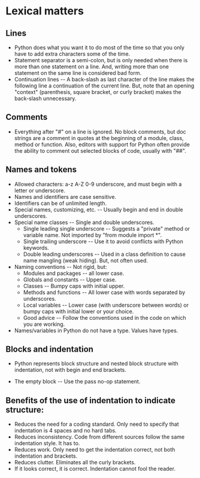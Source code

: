 # Lexical matters
## Lines

   * Python does what you want it to do most of the time so that you only have to add extra characters some of the time.
   * Statement separator is a semi-colon, but is only needed when there is more than one statement on a line. And, writing more than one statement on the same line is considered bad form.
   * Continuation lines -- A back-slash as last character of the line makes the following line a continuation of the current line. But, note that an opening "context" (parenthesis, square bracket, or curly bracket) makes the back-slash unnecessary.

## Comments

   * Everything after "#" on a line is ignored. No block comments, but doc strings are a comment in quotes at the beginning of a module, class, method or function. Also, editors with support for Python often provide the ability to comment out selected blocks of code, usually with "##".
## Names and tokens

   * Allowed characters: a-z A-Z 0-9 underscore, and must begin with a letter or underscore.
   * Names and identifiers are case sensitive.
   * Identifiers can be of unlimited length.
   * Special names, customizing, etc. -- Usually begin and end in double underscores.
   * Special name classes -- Single and double underscores.
        * Single leading single underscore -- Suggests a "private" method or variable name. Not imported by "from module import *".
        * Single trailing underscore -- Use it to avoid conflicts with Python keywords.
        * Double leading underscores -- Used in a class definition to cause name mangling (weak hiding). But, not often used.
   * Naming conventions -- Not rigid, but:
        * Modules and packages -- all lower case.
        * Globals and constants -- Upper case.
        * Classes -- Bumpy caps with initial upper.
        * Methods and functions -- All lower case with words separated by underscores.
        * Local variables -- Lower case (with underscore between words) or bumpy caps with initial lower or your choice.
        * Good advice -- Follow the conventions used in the code on which you are working.
   * Names/variables in Python do not have a type. Values have types.

## Blocks and indentation

   * Python represents block structure and nested block structure with indentation, not with begin and end brackets.

   * The empty block -- Use the pass no-op statement.

## Benefits of the use of indentation to indicate structure:

   * Reduces the need for a coding standard. Only need to specify that indentation is 4 spaces and no hard tabs.
   * Reduces inconsistency. Code from different sources follow the same indentation style. It has to.
   * Reduces work. Only need to get the indentation correct, not both indentation and brackets.
   * Reduces clutter. Eliminates all the curly brackets.
   * If it looks correct, it is correct. Indentation cannot fool the reader.

